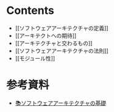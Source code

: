 # Contents
- [[ソフトウェアアーキテクチャの定義]]
- [[アーキテクトへの期待]]
- [[アーキテクチャと交わるもの]]
- [[ソフトウェアアーキテクチャの法則]]
- [[モジュール性]]

# 参考資料
- [📚ソフトウェアアーキテクチャの基礎](%F0%9F%93%9A%E3%82%BD%E3%83%95%E3%83%88%E3%82%A6%E3%82%A7%E3%82%A2%E3%82%A2%E3%83%BC%E3%82%AD%E3%83%86%E3%82%AF%E3%83%81%E3%83%A3%E3%81%AE%E5%9F%BA%E7%A4%8E.md)